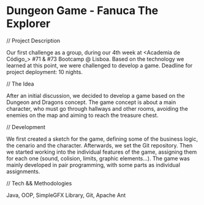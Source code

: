 # Dungeon Game - Fanuca The Explorer

// Project Description 

Our first challenge as a group, during our 4th week at <Academia de Código_> #71 & #73 Bootcamp @ Lisboa. Based on the technology we learned at this point, we were challenged to develop a game. Deadline for project deployment: 10 nights.

// The Idea 

After an initial discussion, we decided to develop a game based on the Dungeon and Dragons concept. The game concept is about a main character, who must go through hallways and other rooms, avoiding the enemies on the map and aiming to reach the treasure chest.

// Development 

We first created a sketch for the game, defining some of the business logic, the cenario and the character. Afterwards, we set the Git repository. Then we started working into the individual features of the game, assigning them for each one (sound, colision, limits, graphic elements...). The game was mainly developed in pair programming, with some parts as individual assignments.

// Tech && Methodologies 

Java, OOP, SimpleGFX Library, Git, Apache Ant
